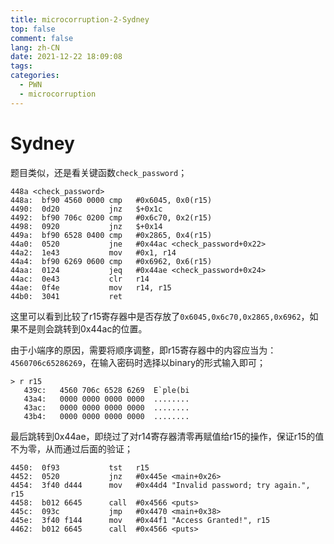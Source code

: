 ```yaml
---
title: microcorruption-2-Sydney
top: false
comment: false
lang: zh-CN
date: 2021-12-22 18:09:08
tags:
categories:
  - PWN
  - microcorruption
---
```


# Sydney

题目类似，还是看关键函数`check_password`；

```
448a <check_password>
448a:  bf90 4560 0000 cmp	#0x6045, 0x0(r15)
4490:  0d20           jnz	$+0x1c
4492:  bf90 706c 0200 cmp	#0x6c70, 0x2(r15)
4498:  0920           jnz	$+0x14
449a:  bf90 6528 0400 cmp	#0x2865, 0x4(r15)
44a0:  0520           jne	#0x44ac <check_password+0x22>
44a2:  1e43           mov	#0x1, r14
44a4:  bf90 6269 0600 cmp	#0x6962, 0x6(r15)
44aa:  0124           jeq	#0x44ae <check_password+0x24>
44ac:  0e43           clr	r14
44ae:  0f4e           mov	r14, r15
44b0:  3041           ret
```

这里可以看到比较了r15寄存器中是否存放了`0x6045,0x6c70,0x2865,0x6962`，如果不是则会跳转到0x44ac的位置。

由于小端序的原因，需要将顺序调整，即r15寄存器中的内容应当为：`4560706c65286269`，在输入密码时选择以binary的形式输入即可；

```
> r r15
   439c:   4560 706c 6528 6269  E`ple(bi
   43a4:   0000 0000 0000 0000  ........
   43ac:   0000 0000 0000 0000  ........
   43b4:   0000 0000 0000 0000  ........
```

最后跳转到0x44ae，即绕过了对r14寄存器清零再赋值给r15的操作，保证r15的值不为零，从而通过后面的验证；

```
4450:  0f93           tst	r15
4452:  0520           jnz	#0x445e <main+0x26>
4454:  3f40 d444      mov	#0x44d4 "Invalid password; try again.", r15
4458:  b012 6645      call	#0x4566 <puts>
445c:  093c           jmp	#0x4470 <main+0x38>
445e:  3f40 f144      mov	#0x44f1 "Access Granted!", r15
4462:  b012 6645      call	#0x4566 <puts>
```

